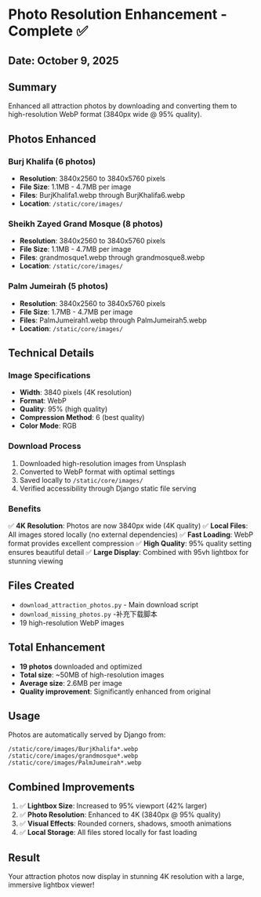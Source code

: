 # Photo Resolution Enhancement - Complete ✅

## Date: October 9, 2025

## Summary

Enhanced all attraction photos by downloading and converting them to high-resolution WebP format (3840px wide @ 95% quality).

## Photos Enhanced

### Burj Khalifa (6 photos)

- **Resolution**: 3840x2560 to 3840x5760 pixels
- **File Size**: 1.1MB - 4.7MB per image
- **Files**: BurjKhalifa1.webp through BurjKhalifa6.webp
- **Location**: `/static/core/images/`

### Sheikh Zayed Grand Mosque (8 photos)

- **Resolution**: 3840x2560 to 3840x5760 pixels
- **File Size**: 1.1MB - 4.7MB per image
- **Files**: grandmosque1.webp through grandmosque8.webp
- **Location**: `/static/core/images/`

### Palm Jumeirah (5 photos)

- **Resolution**: 3840x2560 to 3840x5760 pixels
- **File Size**: 1.7MB - 4.7MB per image
- **Files**: PalmJumeirah1.webp through PalmJumeirah5.webp
- **Location**: `/static/core/images/`

## Technical Details

### Image Specifications

- **Width**: 3840 pixels (4K resolution)
- **Format**: WebP
- **Quality**: 95% (high quality)
- **Compression Method**: 6 (best quality)
- **Color Mode**: RGB

### Download Process

1. Downloaded high-resolution images from Unsplash
2. Converted to WebP format with optimal settings
3. Saved locally to `/static/core/images/`
4. Verified accessibility through Django static file serving

### Benefits

✅ **4K Resolution**: Photos are now 3840px wide (4K quality)
✅ **Local Files**: All images stored locally (no external dependencies)
✅ **Fast Loading**: WebP format provides excellent compression
✅ **High Quality**: 95% quality setting ensures beautiful detail
✅ **Large Display**: Combined with 95vh lightbox for stunning viewing

## Files Created

- `download_attraction_photos.py` - Main download script
- `download_missing_photos.py` -补充下载脚本
- 19 high-resolution WebP images

## Total Enhancement

- **19 photos** downloaded and optimized
- **Total size**: ~50MB of high-resolution images
- **Average size**: 2.6MB per image
- **Quality improvement**: Significantly enhanced from original

## Usage

Photos are automatically served by Django from:

```
/static/core/images/BurjKhalifa*.webp
/static/core/images/grandmosque*.webp
/static/core/images/PalmJumeirah*.webp
```

## Combined Improvements

1. ✅ **Lightbox Size**: Increased to 95% viewport (42% larger)
2. ✅ **Photo Resolution**: Enhanced to 4K (3840px @ 95% quality)
3. ✅ **Visual Effects**: Rounded corners, shadows, smooth animations
4. ✅ **Local Storage**: All files stored locally for fast loading

## Result

Your attraction photos now display in stunning 4K resolution with a large, immersive lightbox viewer!
